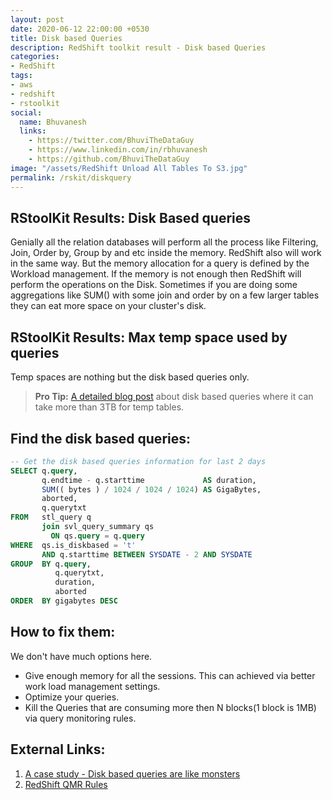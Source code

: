```yaml
---
layout: post
date: 2020-06-12 22:00:00 +0530
title: Disk based Queries
description: RedShift toolkit result - Disk based Queries
categories:
- RedShift
tags:
- aws
- redshift
- rstoolkit
social:
  name: Bhuvanesh
  links:
    - https://twitter.com/BhuviTheDataGuy
    - https://www.linkedin.com/in/rbhuvanesh
    - https://github.com/BhuviTheDataGuy
image: "/assets/RedShift Unload All Tables To S3.jpg"
permalink: /rskit/diskquery
---
```


## RStoolKit Results: Disk Based queries

Genially all the relation databases will perform all the process like Filtering, Join, Order by, Group by and etc inside the memory. RedShift also will work in the same way. But the memory allocation for a query is defined by the Workload management. If the memory is not enough then RedShift will perform the operations on the Disk. Sometimes if you are doing some aggregations like SUM() with some join and order by on a few larger tables they can eat more space on your cluster's disk. 

## RStoolKit Results: Max temp space used by queries

Temp spaces are nothing but the disk based queries only.

> **Pro Tip:** [A detailed blog post](https://thedataguy.in/disk-based-query-in-redshift/) about disk based queries where it can take more than 3TB for temp tables.

## Find the disk based queries:

```sql
-- Get the disk based queries information for last 2 days
SELECT q.query, 
       q.endtime - q.starttime             AS duration, 
       SUM(( bytes ) / 1024 / 1024 / 1024) AS GigaBytes, 
       aborted, 
       q.querytxt 
FROM   stl_query q 
       join svl_query_summary qs 
         ON qs.query = q.query 
WHERE  qs.is_diskbased = 't' 
       AND q.starttime BETWEEN SYSDATE - 2 AND SYSDATE 
GROUP  BY q.query, 
          q.querytxt, 
          duration, 
          aborted 
ORDER  BY gigabytes DESC
```

## How to fix them:

We don't have much options here. 

- Give enough memory for all the sessions. This can achieved via better work load management settings.
- Optimize your queries.
- Kill the Queries that are consuming more then N blocks(1 block is 1MB) via query monitoring rules.

## External Links:

1. [A case study - Disk based queries are like monsters](https://thedataguy.in/disk-based-query-in-redshift/)
2. [RedShift QMR Rules](https://docs.aws.amazon.com/redshift/latest/dg/cm-c-wlm-query-monitoring-rules.html)